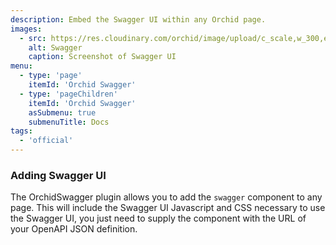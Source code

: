 ```yaml
---
description: Embed the Swagger UI within any Orchid page.
images:
  - src: https://res.cloudinary.com/orchid/image/upload/c_scale,w_300,e_blur:150/v1524973700/plugins/swagger.jpg
    alt: Swagger
    caption: Screenshot of Swagger UI
menu:
  - type: 'page'
    itemId: 'Orchid Swagger'
  - type: 'pageChildren'
    itemId: 'Orchid Swagger'
    asSubmenu: true
    submenuTitle: Docs
tags:
  - 'official'
---
```


### Adding Swagger UI

The OrchidSwagger plugin allows you to add the `swagger` component to any page. This will include the Swagger UI 
Javascript and CSS necessary to use the Swagger UI, you just need to supply the component with the URL of your OpenAPI
JSON definition.